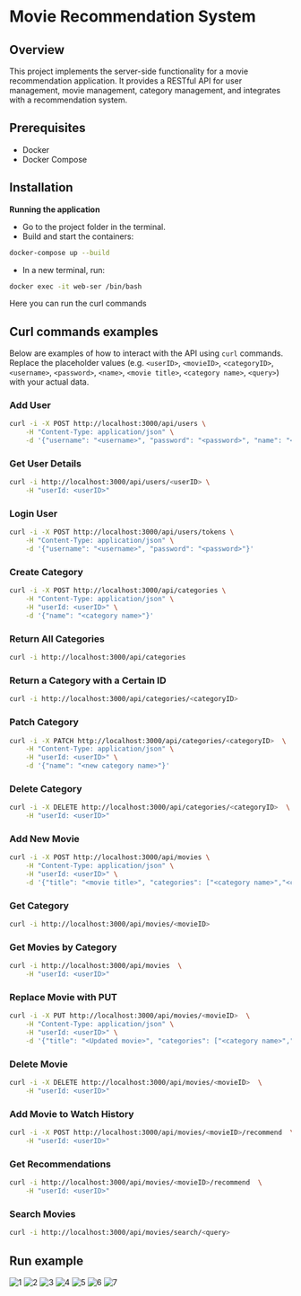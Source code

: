 # **Movie Recommendation System**

## Overview

This project implements the server-side functionality for a movie recommendation application. It provides a RESTful API for user management, movie management, category management, and integrates with a recommendation system.

## Prerequisites

- Docker
- Docker Compose

## Installation

**Running the application**
- Go to the project folder in the terminal.
- Build and start the containers:

```bash
docker-compose up --build
```

- In a new terminal, run:

```bash
docker exec -it web-ser /bin/bash
```

Here you can run the curl commands

## Curl commands examples

Below are examples of how to interact with the API using `curl` commands. Replace the placeholder values (e.g. `<userID>`, `<movieID>`, `<categoryID>`, `<username>`, `<password>`, `<name>`, `<movie title>`, `<category name>`, `<query>`) with your actual data.

### Add User

```bash
curl -i -X POST http://localhost:3000/api/users \
    -H "Content-Type: application/json" \
    -d '{"username": "<username>", "password": "<password>", "name": "<name>"}'
```

### Get User Details
```bash
curl -i http://localhost:3000/api/users/<userID> \
    -H "userId: <userID>"
```


### Login User
```bash
curl -i -X POST http://localhost:3000/api/users/tokens \
    -H "Content-Type: application/json" \
    -d '{"username": "<username>", "password": "<password>"}'
```


### Create Category
```bash
curl -i -X POST http://localhost:3000/api/categories \
    -H "Content-Type: application/json" \
    -H "userId: <userID>" \
    -d '{"name": "<category name>"}'
```


### Return All Categories
```bash
curl -i http://localhost:3000/api/categories
```


### Return a Category with a Certain ID
```bash
curl -i http://localhost:3000/api/categories/<categoryID>
```


### Patch Category
```bash
curl -i -X PATCH http://localhost:3000/api/categories/<categoryID>  \
    -H "Content-Type: application/json" \
    -H "userId: <userID>" \
    -d '{"name": "<new category name>"}'
```


### Delete Category
```bash
curl -i -X DELETE http://localhost:3000/api/categories/<categoryID>  \
    -H "userId: <userID>"
```

### Add New Movie
```bash
curl -i -X POST http://localhost:3000/api/movies \
    -H "Content-Type: application/json" \
    -H "userId: <userID>" \
    -d '{"title": "<movie title>", "categories": ["<category name>","<category name>"]}'
```

### Get Category
```bash
curl -i http://localhost:3000/api/movies/<movieID>
```

### Get Movies by Category
```bash
curl -i http://localhost:3000/api/movies  \
    -H "userId: <userID>"
```

### Replace Movie with PUT
```bash
curl -i -X PUT http://localhost:3000/api/movies/<movieID>  \
    -H "Content-Type: application/json" \
    -H "userId: <userID>" \
    -d '{"title": "<Updated movie>", "categories": ["<category name>","<category name>"]}'
```


### Delete Movie
```bash
curl -i -X DELETE http://localhost:3000/api/movies/<movieID>  \
    -H "userId: <userID>"
```

### Add Movie to Watch History
```bash
curl -i -X POST http://localhost:3000/api/movies/<movieID>/recommend  \
    -H "userId: <userID>"
```

### Get Recommendations
```bash
curl -i http://localhost:3000/api/movies/<movieID>/recommend  \
    -H "userId: <userID>"
```

### Search Movies
```bash
curl -i http://localhost:3000/api/movies/search/<query>
```

## Run example
![1](Pictures/1.png)
![2](Pictures/2.png)
![3](Pictures/3.png)
![4](Pictures/4.png)
![5](Pictures/5.png)
![6](Pictures/6.png)
![7](Pictures/7.png)
